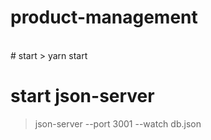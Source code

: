 ﻿# product-management
 <br />
# start 
> yarn start

# start json-server
> json-server --port 3001 --watch db.json

